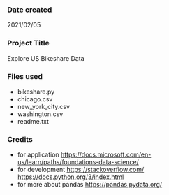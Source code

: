 ### Date created
2021/02/05

### Project Title
Explore US Bikeshare Data

### Files used
* bikeshare.py
* chicago.csv
* new_york_city.csv
* washington.csv
* readme.txt

### Credits
* for application
 https://docs.microsoft.com/en-us/learn/paths/foundations-data-science/<br>
* for development
 https://stackoverflow.com/<br>
 https://docs.python.org/3/index.html<br>
* for more about pandas
 https://pandas.pydata.org/<br>
